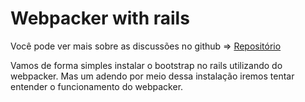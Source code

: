 # Webpacker with rails

Você pode ver mais sobre as discussões no github => [Repositório](https://github.com/rails/rails/pull/33079?ref=hackernoon.com) 

Vamos de forma simples instalar o bootstrap no rails utilizando do webpacker. Mas um adendo por meio dessa instalação iremos tentar entender o funcionamento do webpacker.



 
